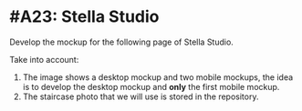 # #A23: Stella Studio

Develop the mockup for the following page of Stella Studio.

Take into account:

1. The image shows a desktop mockup and two mobile mockups, the idea is to develop the desktop mockup and **only** the first mobile mockup.
2. The staircase photo that we will use is stored in the repository.
